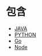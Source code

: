 # 包含
+ [JAVA](1_JAVA/README.md)
+ [PYTHON](2_PYTHON/README.md)
+ [Go](3_Go/README.md)
+ [Node](4_Node/README.md)